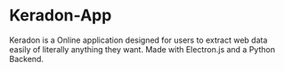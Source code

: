 # Keradon-App
Keradon is a Online application designed for users to extract web data easily of literally anything they want.
Made with Electron.js and a Python Backend.
